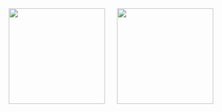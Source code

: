 <div align="center">
  <img height="190" src="https://github-readme-stats.vercel.app/api?username=Wonderfulhowl&show_icons=true&include_all_commits=true&theme=dark&hide_border=true" style="margin-right: 10px;" />
  <img height="190" src="https://github-readme-stats.vercel.app/api/top-langs/?username=Wonderfulhowl&layout=compact&theme=dark&hide_border=true" style="margin-left: 10px;" />
</div>
